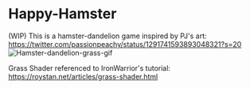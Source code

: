 # Happy-Hamster
(WIP) This is a hamster-dandelion game inspired by PJ's art: https://twitter.com/passionpeachy/status/1291741593893048321?s=20
![Hamster-dandelion-grass-gif](Readme.gif)

Grass Shader referenced to IronWarrior's tutorial: https://roystan.net/articles/grass-shader.html
